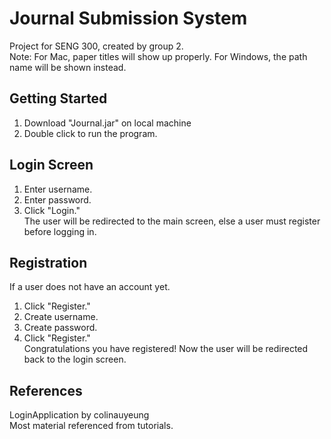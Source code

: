 # Journal Submission System
Project for SENG 300, created by group 2.\
Note: For Mac, paper titles will show up properly. For Windows, the path name will be shown instead.

## Getting Started
1. Download "Journal.jar" on local machine
2. Double click to run the program.

## Login Screen
1. Enter username.
2. Enter password.
3. Click "Login."\
The user will be redirected to the main screen, else a user must register before logging in.

## Registration
If a user does not have an account yet.
1. Click "Register."
2. Create username.
3. Create password.
4. Click "Register."\
Congratulations you have registered! Now the user will be redirected back to the login screen.

## References
LoginApplication by colinauyeung\
Most material referenced from tutorials.
